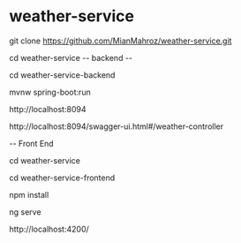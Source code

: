 # weather-service


git clone https://github.com/MianMahroz/weather-service.git

cd weather-service
-- backend --

cd weather-service-backend

mvnw spring-boot:run

http://localhost:8094

http://localhost:8094/swagger-ui.html#/weather-controller

-- Front End

cd weather-service

cd weather-service-frontend

npm install

ng serve

http://localhost:4200/
